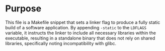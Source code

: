 # Purpose
This file is a Makefile snippet that sets a linker flag to produce a fully static build of a software application. By appending `-static` to the `LDFLAGS` variable, it instructs the linker to include all necessary libraries within the executable, resulting in a standalone binary that does not rely on shared libraries, specifically noting incompatibility with glibc.
